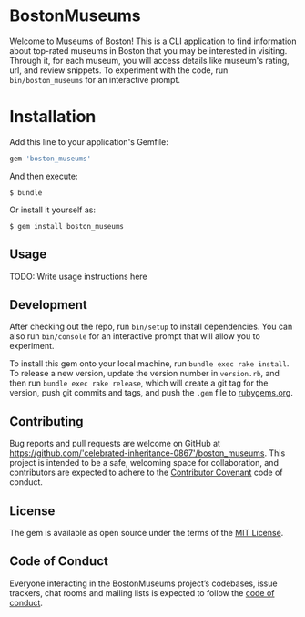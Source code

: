 # BostonMuseums

Welcome to Museums of Boston! This is a CLI application to find information about top-rated museums in Boston that you may be interested in visiting. Through it, for each museum, you will access details like museum's rating, url, and review snippets. To experiment with the code, run `bin/boston_museums` for an interactive prompt.

# Installation

Add this line to your application's Gemfile:

```ruby
gem 'boston_museums'
```

And then execute:

    $ bundle

Or install it yourself as:

    $ gem install boston_museums

## Usage

TODO: Write usage instructions here

## Development

After checking out the repo, run `bin/setup` to install dependencies. You can also run `bin/console` for an interactive prompt that will allow you to experiment.

To install this gem onto your local machine, run `bundle exec rake install`. To release a new version, update the version number in `version.rb`, and then run `bundle exec rake release`, which will create a git tag for the version, push git commits and tags, and push the `.gem` file to [rubygems.org](https://rubygems.org).

## Contributing

Bug reports and pull requests are welcome on GitHub at https://github.com/'celebrated-inheritance-0867'/boston_museums. This project is intended to be a safe, welcoming space for collaboration, and contributors are expected to adhere to the [Contributor Covenant](http://contributor-covenant.org) code of conduct.

## License

The gem is available as open source under the terms of the [MIT License](https://opensource.org/licenses/MIT).

## Code of Conduct

Everyone interacting in the BostonMuseums project’s codebases, issue trackers, chat rooms and mailing lists is expected to follow the [code of conduct](https://github.com/'celebrated-inheritance-0867'/boston_museums/blob/master/CODE_OF_CONDUCT.md).

